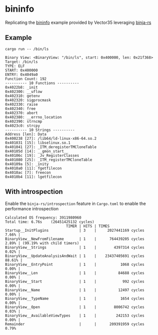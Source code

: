 # bininfo

Replicating the [bininfo](https://github.com/Vector35/binaryninja-api/tree/dev/examples/bin-info) example provided by Vector35 leveraging [binja-rs](https://github.com/ctfhacker/binja-rs)

## Example 

```
cargo run -- /bin/ls
```

```
Binary View: <BinaryView: "/bin/ls", start: 0x400000, len: 0x21f368>
Target: /bin/ls
TYPE: ELF
START: 0x400000
ENTRY: 0x4049a0
Function Count: 192
---------- 10 Functions ----------
0x4022b8: _init
0x402300: __uflow
0x402310: getenv
0x402320: sigprocmask
0x402330: raise
0x402340: free
0x402370: abort
0x402380: __errno_location
0x402390: strncmp
0x4023c0: strcpy
---------- 10 Strings ----------
Address [len]: Data
0x400238 [27]: /lib64/ld-linux-x86-64.so.2
0x401031 [15]: libselinux.so.1
0x401041 [27]: _ITM_deregisterTMCloneTable
0x40105d [14]: __gmon_start__
0x40106c [19]: _Jv_RegisterClasses
0x401080 [25]: _ITM_registerTMCloneTable
0x40109a [5]: _inity
0x4010a0 [11]: fgetfilecon
0x4010ac [7]: freecon
0x4010b4 [11]: lgetfilecon
```

## With introspection

Enable the `binja-rs/introspection` feature in `Cargo.toml` to enable the 
performance introspection

```
Calculated OS frequency: 3911980960
Total time: 6.76s    (26451425132 cycles)
                            TIMER | HITS | TIMES
Startup__InitPlugins              | 3    |     2027441169 cycles   7.66% |
BinaryView__NewFromFilename       | 1    |      764439205 cycles   2.89% | (99.19% with child timers)
BinaryView__Strings               | 1    |        4397314 cycles   0.02% |
BinaryView__UpdateAnalysisAndWait | 1    |    23437405691 cycles  88.61% |
BinaryView__EntryPoint            | 1    |           1068 cycles   0.00% |
BinaryView__Len                   | 1    |          84688 cycles   0.00% |
BinaryView__Start                 | 1    |            992 cycles   0.00% |
BinaryView__Name                  | 1    |          12497 cycles   0.00% |
BinaryView__TypeName              | 1    |           1654 cycles   0.00% |
BinaryView__Open                  | 1    |        8006742 cycles   0.03% |
BinaryView__AvailableViewTypes    | 1    |         242153 cycles   0.00% |
Remainder                         |      |      209391959 cycles   0.79%
```
